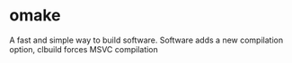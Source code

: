 
# omake

A fast and simple way to build software.
Software adds a new compilation option, clbuild forces MSVC compilation
